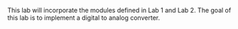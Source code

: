 This lab will incorporate the modules defined in Lab 1 and Lab 2. The goal of this lab is to implement a digital to analog converter.
